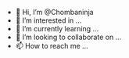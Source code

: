 - 👋 Hi, I’m @Chombaninja
- 👀 I’m interested in ...
- 🌱 I’m currently learning ...
- 💞️ I’m looking to collaborate on ...
- 📫 How to reach me ...

<!---
Chombaninja/Chombaninja is a ✨ special ✨ repository because its `README.md` (this file) appears on your GitHub profile.
You can click the Preview link to take a look at your changes.
--->
